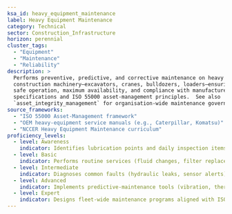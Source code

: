 ```yaml
---
ksa_id: heavy_equipment_maintenance
label: Heavy Equipment Maintenance
category: Technical
sector: Construction_Infrastructure
horizon: perennial
cluster_tags:
  - "Equipment"
  - "Maintenance"
  - "Reliability"
description: >
  Performs preventive, predictive, and corrective maintenance on heavy
  construction machinery—excavators, cranes, bulldozers, loaders—ensuring
  safe operation, maximum availability, and compliance with manufacturer
  specifications and ISO 55000 asset-management principles.  See also
  `asset_integrity_management` for organisation-wide maintenance governance.
source_frameworks:
  - "ISO 55000 Asset-Management framework"
  - "OEM heavy-equipment service manuals (e.g., Caterpillar, Komatsu)"
  - "NCCER Heavy Equipment Maintenance curriculum"
proficiency_levels:
  - level: Awareness
    indicator: Identifies lubrication points and daily inspection items; follows lock-out/tag-out during basic servicing.
  - level: Basic
    indicator: Performs routine services (fluid changes, filter replacement); documents work orders and parts usage.
  - level: Intermediate
    indicator: Diagnoses common faults (hydraulic leaks, sensor alerts); utilises telematics data to schedule repairs; conducts torque checks.
  - level: Advanced
    indicator: Implements predictive-maintenance tools (vibration, thermography); analyses downtime trends; coordinates warranty/recall work with OEMs.
  - level: Expert
    indicator: Designs fleet-wide maintenance programs aligned with ISO 55000; mentors technicians; optimises lifecycle cost through overhaul vs. replacement strategies.
---
```

